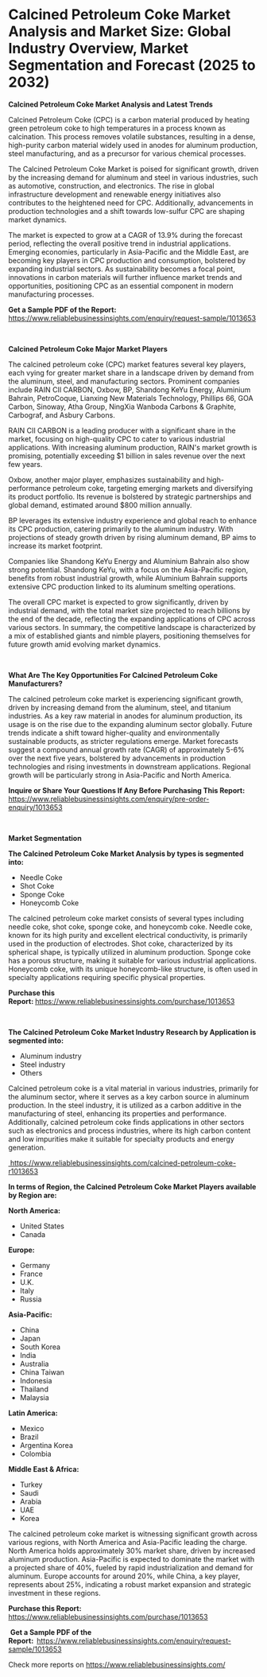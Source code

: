 <p><h1>Calcined Petroleum Coke Market Analysis and Market Size: Global Industry Overview, Market Segmentation and Forecast (2025 to 2032)</h1></p><p><strong>Calcined Petroleum Coke Market Analysis and Latest Trends</strong></p>
<p><p>Calcined Petroleum Coke (CPC) is a carbon material produced by heating green petroleum coke to high temperatures in a process known as calcination. This process removes volatile substances, resulting in a dense, high-purity carbon material widely used in anodes for aluminum production, steel manufacturing, and as a precursor for various chemical processes.</p><p>The Calcined Petroleum Coke Market is poised for significant growth, driven by the increasing demand for aluminum and steel in various industries, such as automotive, construction, and electronics. The rise in global infrastructure development and renewable energy initiatives also contributes to the heightened need for CPC. Additionally, advancements in production technologies and a shift towards low-sulfur CPC are shaping market dynamics.</p><p>The market is expected to grow at a CAGR of 13.9% during the forecast period, reflecting the overall positive trend in industrial applications. Emerging economies, particularly in Asia-Pacific and the Middle East, are becoming key players in CPC production and consumption, bolstered by expanding industrial sectors. As sustainability becomes a focal point, innovations in carbon materials will further influence market trends and opportunities, positioning CPC as an essential component in modern manufacturing processes.</p></p>
<p><strong>Get a Sample PDF of the Report:&nbsp;</strong> <a href="https://www.reliablebusinessinsights.com/enquiry/request-sample/1013653?utm_campaign=3133&utm_medium=2&utm_source=Github&utm_content=ia&utm_term=01042025&utm_id=calcined-petroleum-coke">https://www.reliablebusinessinsights.com/enquiry/request-sample/1013653</a></p>
<p>&nbsp;</p>
<p><strong>Calcined Petroleum Coke Major Market Players</strong></p>
<p><p>The calcined petroleum coke (CPC) market features several key players, each vying for greater market share in a landscape driven by demand from the aluminum, steel, and manufacturing sectors. Prominent companies include RAIN CII CARBON, Oxbow, BP, Shandong KeYu Energy, Aluminium Bahrain, PetroCoque, Lianxing New Materials Technology, Phillips 66, GOA Carbon, Sinoway, Atha Group, NingXia Wanboda Carbons & Graphite, Carbograf, and Asbury Carbons.</p><p>RAIN CII CARBON is a leading producer with a significant share in the market, focusing on high-quality CPC to cater to various industrial applications. With increasing aluminum production, RAIN's market growth is promising, potentially exceeding $1 billion in sales revenue over the next few years.</p><p>Oxbow, another major player, emphasizes sustainability and high-performance petroleum coke, targeting emerging markets and diversifying its product portfolio. Its revenue is bolstered by strategic partnerships and global demand, estimated around $800 million annually.</p><p>BP leverages its extensive industry experience and global reach to enhance its CPC production, catering primarily to the aluminum industry. With projections of steady growth driven by rising aluminum demand, BP aims to increase its market footprint.</p><p>Companies like Shandong KeYu Energy and Aluminium Bahrain also show strong potential. Shandong KeYu, with a focus on the Asia-Pacific region, benefits from robust industrial growth, while Aluminium Bahrain supports extensive CPC production linked to its aluminum smelting operations.</p><p>The overall CPC market is expected to grow significantly, driven by industrial demand, with the total market size projected to reach billions by the end of the decade, reflecting the expanding applications of CPC across various sectors. In summary, the competitive landscape is characterized by a mix of established giants and nimble players, positioning themselves for future growth amid evolving market dynamics.</p></p>
<p>&nbsp;</p>
<p><strong>What Are The Key Opportunities For Calcined Petroleum Coke Manufacturers?</strong></p>
<p><p>The calcined petroleum coke market is experiencing significant growth, driven by increasing demand from the aluminum, steel, and titanium industries. As a key raw material in anodes for aluminum production, its usage is on the rise due to the expanding aluminum sector globally. Future trends indicate a shift toward higher-quality and environmentally sustainable products, as stricter regulations emerge. Market forecasts suggest a compound annual growth rate (CAGR) of approximately 5-6% over the next five years, bolstered by advancements in production technologies and rising investments in downstream applications. Regional growth will be particularly strong in Asia-Pacific and North America.</p></p>
<p><strong>Inquire or Share Your Questions If Any Before Purchasing This Report:</strong> <a href="https://www.reliablebusinessinsights.com/enquiry/pre-order-enquiry/1013653?utm_campaign=3133&utm_medium=2&utm_source=Github&utm_content=ia&utm_term=01042025&utm_id=calcined-petroleum-coke">https://www.reliablebusinessinsights.com/enquiry/pre-order-enquiry/1013653</a></p>
<p>&nbsp;</p>
<p><strong>Market Segmentation</strong></p>
<p><strong>The Calcined Petroleum Coke Market Analysis by types is segmented into:</strong></p>
<p><ul><li>Needle Coke</li><li>Shot Coke</li><li>Sponge Coke</li><li>Honeycomb Coke</li></ul></p>
<p><p>The calcined petroleum coke market consists of several types including needle coke, shot coke, sponge coke, and honeycomb coke. Needle coke, known for its high purity and excellent electrical conductivity, is primarily used in the production of electrodes. Shot coke, characterized by its spherical shape, is typically utilized in aluminum production. Sponge coke has a porous structure, making it suitable for various industrial applications. Honeycomb coke, with its unique honeycomb-like structure, is often used in specialty applications requiring specific physical properties.</p></p>
<p><strong>Purchase this Report:&nbsp;</strong><a href="https://www.reliablebusinessinsights.com/purchase/1013653?utm_campaign=3133&utm_medium=2&utm_source=Github&utm_content=ia&utm_term=01042025&utm_id=calcined-petroleum-coke">https://www.reliablebusinessinsights.com/purchase/1013653</a></p>
<p>&nbsp;</p>
<p><strong>The Calcined Petroleum Coke Market Industry Research by Application is segmented into:</strong></p>
<p><ul><li>Aluminum industry</li><li>Steel industry</li><li>Others</li></ul></p>
<p><p>Calcined petroleum coke is a vital material in various industries, primarily for the aluminum sector, where it serves as a key carbon source in aluminum production. In the steel industry, it is utilized as a carbon additive in the manufacturing of steel, enhancing its properties and performance. Additionally, calcined petroleum coke finds applications in other sectors such as electronics and process industries, where its high carbon content and low impurities make it suitable for specialty products and energy generation.</p></p>
<p><a href="https://www.reliablebusinessinsights.com/calcined-petroleum-coke-r1013653?utm_campaign=3133&utm_medium=2&utm_source=Github&utm_content=ia&utm_term=01042025&utm_id=calcined-petroleum-coke">&nbsp;https://www.reliablebusinessinsights.com/calcined-petroleum-coke-r1013653</a></p>
<p><strong>In terms of Region, the Calcined Petroleum Coke Market Players available by Region are:</strong></p>
<p>
    <p> <strong> North America: </strong>
        <ul>
            <li>United States</li>
            <li>Canada</li>
        </ul>
        </p> 
    <p> <strong> Europe: </strong>
        <ul>
            <li>Germany</li>
            <li>France</li>
            <li>U.K.</li>
            <li>Italy</li>
            <li>Russia</li>
        </ul>
        </p> 
    <p> <strong> Asia-Pacific: </strong>
        <ul>
            <li>China</li>
            <li>Japan</li>
            <li>South Korea</li>
            <li>India</li>
            <li>Australia</li>
            <li>China Taiwan</li>
            <li>Indonesia</li>
            <li>Thailand</li>
            <li>Malaysia</li>
        </ul>
        </p> 
    <p> <strong> Latin America: </strong>
        <ul>
            <li>Mexico</li>
            <li>Brazil</li>
            <li>Argentina Korea</li>
            <li>Colombia</li>
        </ul>
        </p> 
    <p> <strong> Middle East & Africa: </strong>
        <ul>
            <li>Turkey</li>
            <li>Saudi</li>
            <li>Arabia</li>
            <li>UAE</li>
            <li>Korea</li>
        </ul>
    </p>
    </p>
<p><p>The calcined petroleum coke market is witnessing significant growth across various regions, with North America and Asia-Pacific leading the charge. North America holds approximately 30% market share, driven by increased aluminum production. Asia-Pacific is expected to dominate the market with a projected share of 40%, fueled by rapid industrialization and demand for aluminum. Europe accounts for around 20%, while China, a key player, represents about 25%, indicating a robust market expansion and strategic investment in these regions.</p></p>
<p><strong>Purchase this Report: </strong><a href="https://www.reliablebusinessinsights.com/purchase/1013653?utm_campaign=3133&utm_medium=2&utm_source=Github&utm_content=ia&utm_term=01042025&utm_id=calcined-petroleum-coke">https://www.reliablebusinessinsights.com/purchase/1013653</a></p>
<p>&nbsp;<strong>Get a Sample PDF of the Report:&nbsp;&nbsp;</strong><a href="https://www.reliablebusinessinsights.com/enquiry/request-sample/1013653?utm_campaign=3133&utm_medium=2&utm_source=Github&utm_content=ia&utm_term=01042025&utm_id=calcined-petroleum-coke">https://www.reliablebusinessinsights.com/enquiry/request-sample/1013653</a></p>
<p><strong></strong></p>
<p>Check more reports on <a href="https://www.reliablebusinessinsights.com/?utm_campaign=3133&utm_medium=2&utm_source=Github&utm_content=ia&utm_term=01042025&utm_id=calcined-petroleum-coke">https://www.reliablebusinessinsights.com/</a></p>